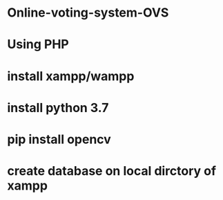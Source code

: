 # Online-voting-system-OVS
# Using PHP 
# install xampp/wampp
# install python 3.7
# pip install opencv
# create database on local dirctory of xampp
